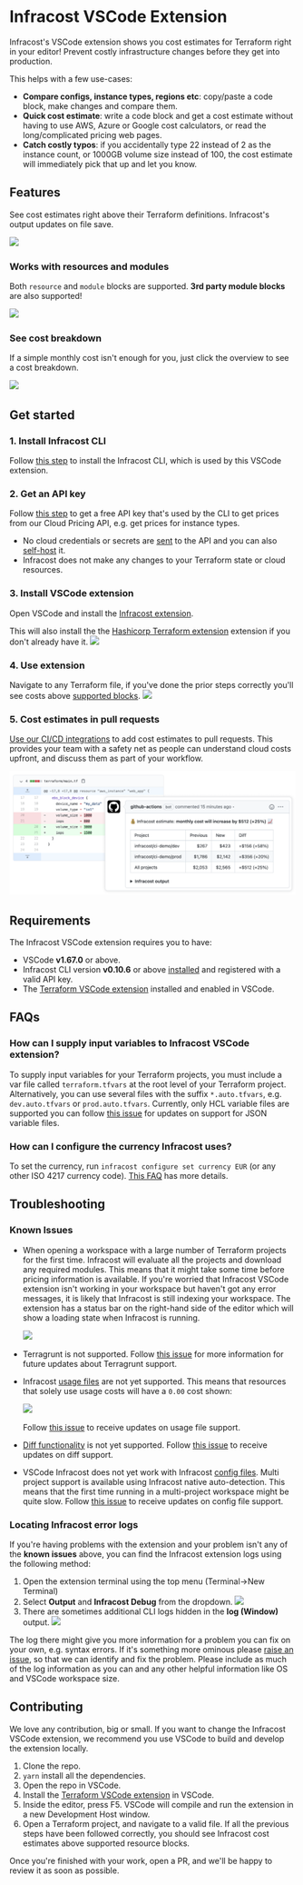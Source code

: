 # Infracost VSCode Extension

Infracost's VSCode extension shows you cost estimates for Terraform right in your editor! Prevent costly infrastructure changes before they get into production.

This helps with a few use-cases:
- **Compare configs, instance types, regions etc**: copy/paste a code block, make changes and compare them.
- **Quick cost estimate**: write a code block and get a cost estimate without having to use AWS, Azure or Google cost calculators, or read the long/complicated pricing web pages.
- **Catch costly typos**: if you accidentally type 22 instead of 2 as the instance count, or 1000GB volume size instead of 100, the cost estimate will immediately pick that up and let you know.

## Features

See cost estimates right above their Terraform definitions. Infracost's output updates on file save.

![](https://github.com/infracost/vscode-infracost/blob/master/.github/assets/resources.gif?raw=true)

### Works with resources and modules

Both `resource` and `module` blocks are supported. **3rd party module blocks** are also supported!

![](https://github.com/infracost/vscode-infracost/blob/master/.github/assets/modules.gif?raw=true)

### See cost breakdown

If a simple monthly cost isn't enough for you, just click the overview to see a cost breakdown.

![](https://github.com/infracost/vscode-infracost/blob/master/.github/assets/webview.gif?raw=true)

## Get started

### 1. Install Infracost CLI

Follow [this step](https://www.infracost.io/docs/#1-install-infracost) to install the Infracost CLI, which is used by this VSCode extension.

### 2. Get an API key

Follow [this step](https://www.infracost.io/docs/#2-get-api-key) to get a free API key that's used by the CLI to get prices from our Cloud Pricing API, e.g. get prices for instance types.

- No cloud credentials or secrets are [sent](https://www.infracost.io/docs/faq/#what-data-is-sent-to-the-cloud-pricing-api) to the API and you can also [self-host](https://www.infracost.io/docs/cloud_pricing_api/self_hosted/) it.
- Infracost does not make any changes to your Terraform state or cloud resources.

### 3. Install VSCode extension

Open VSCode and install the [Infracost extension](https://marketplace.visualstudio.com/items?itemName=Infracost.infracost).

This will also install the the [Hashicorp Terraform extension](https://marketplace.visualstudio.com/items?itemName=HashiCorp.terraform) extension if you don't already have it.
   ![](https://github.com/infracost/vscode-infracost/blob/master/.github/assets/infracost-install.png?raw=true)

### 4. Use extension

Navigate to any Terraform file, if you've done the prior steps correctly you'll see costs above [supported blocks](https://www.infracost.io/docs/supported_resources/overview/).
   ![](https://github.com/infracost/vscode-infracost/blob/master/.github/assets/maintf.png?raw=true)

### 5. Cost estimates in pull requests

[Use our CI/CD integrations](https://www.infracost.io/docs/integrations/cicd/) to add cost estimates to pull requests. This provides your team with a safety net as people can understand cloud costs upfront, and discuss them as part of your workflow.

![](https://github.com/infracost/vscode-infracost/blob/master/.github/assets/cicd-integration.png?raw=true)

## Requirements

The Infracost VSCode extension requires you to have:

* VSCode **v1.67.0** or above.
* Infracost CLI version **v0.10.6** or above [installed](https://www.infracost.io/docs) and registered with a valid API key.
* The [Terraform VSCode extension](https://marketplace.visualstudio.com/items?itemName=HashiCorp.terraform) installed and enabled in VSCode.

## FAQs

### How can I supply input variables to Infracost VSCode extension?

To supply input variables for your Terraform projects, you must include a var file called `terraform.tfvars` at the root level of your Terraform project.
Alternatively, you can use several files with the suffix `*.auto.tfvars`, e.g. `dev.auto.tfvars` or `prod.auto.tfvars`. Currently, only HCL variable files are supported
you can follow [this issue](https://github.com/infracost/infracost/issues/1773) for updates on support for JSON variable files.

### How can I configure the currency Infracost uses?

To set the currency, run `infracost configure set currency EUR` (or any other ISO 4217 currency code). [This FAQ](https://www.infracost.io/docs/faq/#can-i-show-costs-in-a-different-currency) has more details.

## Troubleshooting

### Known Issues

* When opening a workspace with a large number of Terraform projects for the first time. Infracost will evaluate all the projects and download any required modules. This means
  that it might take some time before pricing information is available. If you're worried that Infracost VSCode extension isn't working in your workspace but haven't got
  any error messages, it is likely that Infracost is still indexing your workspace. The extension has a status bar on the right-hand side of the editor which will show a loading state
  when Infracost is running.

  ![](https://github.com/infracost/vscode-infracost/blob/master/.github/assets/loading.png?raw=true)  
* Terragrunt is not supported. Follow [this issue](https://github.com/infracost/vscode-infracost/issues/4) for more information for future updates about Terragrunt support.
* Infracost [usage files](https://www.infracost.io/docs/features/usage_based_resources/) are not yet supported. This means that resources that solely use usage costs will have a `0.00` cost shown:
 
  ![](https://github.com/infracost/vscode-infracost/blob/master/.github/assets/zero-cost.png?raw=true)

  Follow [this issue](https://github.com/infracost/vscode-infracost/issues/6) to receive updates on usage file support.
* [Diff functionality](https://www.infracost.io/docs/features/cli_commands/#diff) is not yet supported. Follow [this issue](https://github.com/infracost/vscode-infracost/issues/8) to receive updates on diff support.
* VSCode Infracost does not yet work with Infracost [config files](https://www.infracost.io/docs/features/config_file/). Multi project support is available using Infracost native auto-detection.
  This means that the first time running in a multi-project workspace might be quite slow. Follow [this issue](https://github.com/infracost/vscode-infracost/issues/7) to receive updates on config file support.

### Locating Infracost error logs

If you're having problems with the extension and your problem isn't any of the **known issues** above, you can find the Infracost extension logs using the following method:

1. Open the extension terminal using the top menu (Terminal->New Terminal)
2. Select **Output** and **Infracost Debug** from the dropdown.
   ![](https://github.com/infracost/vscode-infracost/blob/master/.github/assets/infracost-debug-log.png?raw=true)
3. There are sometimes additional CLI logs hidden in the **log (Window)** output.
   ![](https://github.com/infracost/vscode-infracost/blob/master/.github/assets/error-logs.png?raw=true)

The log there might give you more information for a problem you can fix on your own, e.g. syntax errors. If it's something more ominous please [raise an issue](https://github.com/infracost/vscode-infracost/issues), so that we can identify and fix the problem. Please include as much of the log information as you can and any other helpful information like OS and VSCode workspace size.

## Contributing

We love any contribution, big or small. If you want to change the Infracost VSCode extension, we recommend you use VSCode to build and develop the extension locally.

1. Clone the repo.
2. `yarn` install all the dependencies.
3. Open the repo in VSCode.
4. Install the [Terraform VSCode extension](https://marketplace.visualstudio.com/items?itemName=HashiCorp.terraform) in VSCode.
5. Inside the editor, press F5. VSCode will compile and run the extension in a new Development Host window.
6. Open a Terraform project, and navigate to a valid file. If all the previous steps have been followed correctly, you should see Infracost cost estimates above supported resource blocks.

Once you're finished with your work, open a PR, and we'll be happy to review it as soon as possible. 
